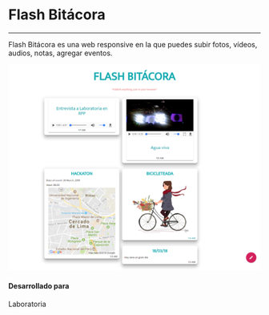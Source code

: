 # **Flash Bitácora**
***

Flash Bitácora es una web responsive en la que puedes subir fotos, vídeos, audios, notas, agregar eventos.

![Flash Bitacora](public/assets/docs/flashBitacora.png "titulo")

#### Desarrollado para
Laboratoria